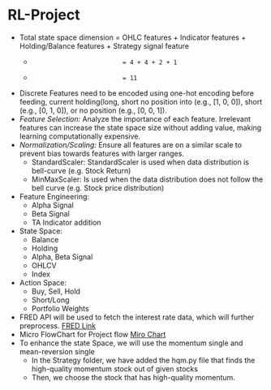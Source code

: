# RL-Project
- Total state space dimension = OHLC features + Indicator features + Holding/Balance features + Strategy signal feature
  -                              = 4 + 4 + 2 + 1
  -                              = 11
- Discrete Features need to be encoded using one-hot encoding before feeding, current holding(long, short no position into (e.g., [1, 0, 0]), short (e.g., [0, 1, 0]), or no position (e.g., [0, 0, 1]).
- *Feature Selection:* Analyze the importance of each feature. Irrelevant features can increase the state space size without adding value, making learning computationally expensive.
- *Normalization/Scaling:* Ensure all features are on a similar scale to prevent bias towards features with larger ranges.
  - StandardScaler: StandardScaler is used when data distribution is bell-curve (e.g. Stock Return)
  - MinMaxScaler: Is used when the data distribution does not follow the bell curve (e.g. Stock price distribution)
- Feature Engineering:
  - Alpha Signal 
  - Beta Signal
  - TA Indicator addition
- State Space:
  - Balance
  - Holding
  - Alpha, Beta Signal
  - OHLCV
  - Index
- Action Space:
  - Buy, Sell, Hold
  - Short/Long
  - Portfolio Weights
- FRED API will be used to fetch the interest rate data, which will further preprocess. [FRED Link](https://fredaccount.stlouisfed.org/apikey)
- Micro FlowChart for Project flow [Miro Chart](https://miro.com/app/board/uXjVKH21GtA=/)
- To enhance the state Space, we will use the momentum single and mean-reversion single
  - In the Strategy folder, we have added the hqm.py file that finds the high-quality momentum stock out of given stocks
  - Then, we choose the stock that has high-quality momentum. 
